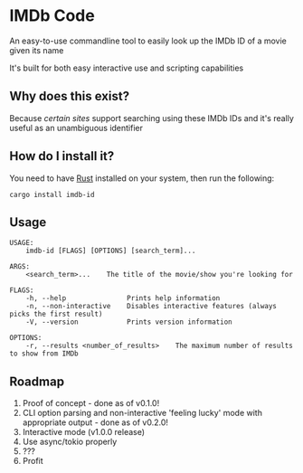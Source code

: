 # IMDb Code

An easy-to-use commandline tool to easily look up the IMDb ID of a movie given its name

It's built for both easy interactive use and scripting capabilities

## Why does this exist?

Because *certain sites* support searching using these IMDb IDs and it's really useful as an unambiguous identifier

## How do I install it?

You need to have [Rust](https://www.rust-lang.org/) installed on your system, then run the following:

```shell
cargo install imdb-id
```

## Usage

```
USAGE:
    imdb-id [FLAGS] [OPTIONS] [search_term]...

ARGS:
    <search_term>...    The title of the movie/show you're looking for

FLAGS:
    -h, --help               Prints help information
    -n, --non-interactive    Disables interactive features (always picks the first result)
    -V, --version            Prints version information

OPTIONS:
    -r, --results <number_of_results>    The maximum number of results to show from IMDb
```

## Roadmap

1. Proof of concept - done as of v0.1.0!
2. CLI option parsing and non-interactive 'feeling lucky' mode with appropriate output - done as of v0.2.0!
3. Interactive mode (v1.0.0 release)
4. Use async/tokio properly
5. ???
6. Profit
